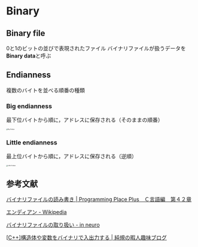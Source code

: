 # Binary

## Binary file

0と1のビットの並びで表現されたファイル
バイナリファイルが扱うデータを<b>Binary data</b>と呼ぶ

## Endianness

複数のバイトを並べる順番の種類

### Big endianness

最下位バイトから順に，アドレスに保存される（そのままの順番）

<img src="https://upload.wikimedia.org/wikipedia/commons/thumb/5/54/Big-Endian.svg/1024px-Big-Endian.svg.png" alt="Big-Endian" style="zoom:25%;" />

### Little endianness

最上位バイトから順に，アドレスに保存される（逆順）

<img src="https://upload.wikimedia.org/wikipedia/commons/thumb/e/ed/Little-Endian.svg/1024px-Little-Endian.svg.png" alt="Little-Endian" style="zoom:25%;" />

## 参考文献

[バイナリファイルの読み書き | Programming Place Plus　Ｃ言語編　第４２章](https://programming-place.net/ppp/contents/c/042.html)

[エンディアン - Wikipedia](https://www.google.com/url?sa=t&rct=j&q=&esrc=s&source=web&cd=4&cad=rja&uact=8&ved=2ahUKEwiYxoCesJTmAhWoUN4KHZ9EArcQFjADegQIBBAB&url=https%3A%2F%2Fja.wikipedia.org%2Fwiki%2F%E3%82%A8%E3%83%B3%E3%83%87%E3%82%A3%E3%82%A2%E3%83%B3&usg=AOvVaw1uO_BmACxOWEfr63qERl_x)

[バイナリファイルの取り扱い - in neuro](https://www.google.com/url?sa=t&rct=j&q=&esrc=s&source=web&cd=4&cad=rja&uact=8&ved=2ahUKEwiO9IrOs5TmAhU9yIsBHU_PAyYQFjADegQIBhAB&url=https%3A%2F%2Fin-neuro.hatenablog.com%2Fentry%2F2017%2F10%2F12%2F134946&usg=AOvVaw1lKmgbX_jShGvvqOKmibwI)

[[C++\]構造体や変数をバイナリで入出力する | 純規の暇人趣味ブログ](https://www.google.com/url?sa=t&rct=j&q=&esrc=s&source=web&cd=1&ved=2ahUKEwif-5CnupTmAhVUa94KHZJaDvgQFjAAegQIBBAB&url=https%3A%2F%2Fjyn.jp%2Fcpp-structure-file%2F&usg=AOvVaw3yazzyu9TU1u6v-F92Vx7l)

